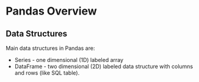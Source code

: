 # Pandas Overview

## Data Structures

Main data structures in Pandas are:

- Series - one dimensional (1D) labeled array
- DataFrame - two dimensional (2D) labeled data structure with columns and rows (like SQL table).